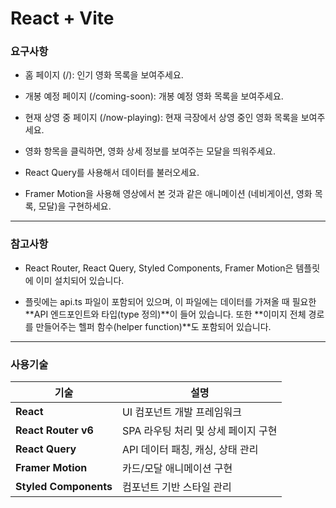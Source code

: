 # React + Vite

### 요구사항

- 홈 페이지 (/): 인기 영화 목록을 보여주세요.

- 개봉 예정 페이지 (/coming-soon): 개봉 예정 영화 목록을 보여주세요.

- 현재 상영 중 페이지 (/now-playing): 현재 극장에서 상영 중인 영화 목록을 보여주세요.

- 영화 항목을 클릭하면, 영화 상세 정보를 보여주는 모달을 띄워주세요.

- React Query를 사용해서 데이터를 불러오세요.

- Framer Motion을 사용해 영상에서 본 것과 같은 애니메이션 (네비게이션, 영화 목록, 모달)을 구현하세요.

<hr>

### 참고사항

- React Router, React Query, Styled Components, Framer Motion은 템플릿에 이미 설치되어 있습니다.

- 플릿에는 api.ts 파일이 포함되어 있으며,
  이 파일에는 데이터를 가져올 때 필요한 **API 엔드포인트와 타입(type 정의)**이 들어 있습니다.
  또한 **이미지 전체 경로를 만들어주는 헬퍼 함수(helper function)**도 포함되어 있습니다.

<hr>

### 사용기술

| 기술                  | 설명                                |
| --------------------- | ----------------------------------- |
| **React**             | UI 컴포넌트 개발 프레임워크         |
| **React Router v6**   | SPA 라우팅 처리 및 상세 페이지 구현 |
| **React Query**       | API 데이터 패칭, 캐싱, 상태 관리    |
| **Framer Motion**     | 카드/모달 애니메이션 구현           |
| **Styled Components** | 컴포넌트 기반 스타일 관리           |
